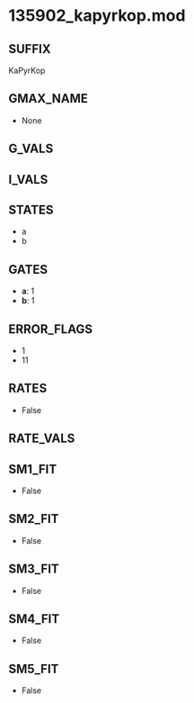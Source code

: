 # 135902_kapyrkop.mod

## SUFFIX

KaPyrKop

## GMAX_NAME

- None

## G_VALS


## I_VALS


## STATES

- a
- b

## GATES

- **a**: 1
- **b**: 1

## ERROR_FLAGS

- 1
- 11

## RATES

- False

## RATE_VALS


## SM1_FIT

- False

## SM2_FIT

- False

## SM3_FIT

- False

## SM4_FIT

- False

## SM5_FIT

- False

